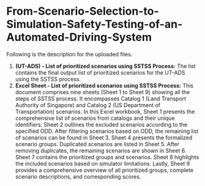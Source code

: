 # From-Scenario-Selection-to-Simulation-Safety-Testing-of-an-Automated-Driving-System

Following is the description for the uploaded files.
1. **(UT-ADS) - List of prioritized scenarios using SSTSS Process:** The list contains the final output list of prioritized scenarios for the UT-ADS using the SSTSS process.
2. **Excel Sheet - List of prioritized scenarios using SSTSS Process:** This document comprises nine sheets (Sheet 1 to Sheet 9) showing all the steps of SSTSS process. It encompasses Catalog 1 (Land Transport Authority of Singapore) and Catalog 2 (US Department of Transportation) scenarios. In this Excel workbook, Sheet 1 presents the comprehensive list of scenarios from catalogs and their unique identifiers. Sheet 2 outlines the excluded scenarios according to the specified ODD. After filtering scenarios based on ODD, the remaining list of scenarios can be found in Sheet 3. Sheet 4 presents the formalized scenario groups. Duplicated scenarios are listed in Sheet 5. After removing duplicates, the remaining scenarios are shown in Sheet 6. Sheet 7 contains the prioritized groups and scenarios. Sheet 8 highlights the included scenarios based on simulator limitations. Lastly, Sheet 9 provides a comprehensive overview of all prioritized groups, complete scenario descriptions, and corresponding scores.

